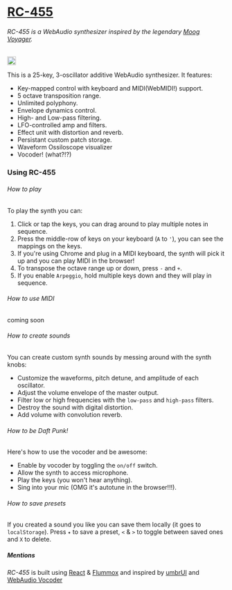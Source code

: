 # [RC-455](http://barakchamo.github.io/rc455)
###### *RC-455* is a WebAudio synthesizer inspired by the legendary [Moog Voyager](https://en.wikipedia.org/wiki/Minimoog_Voyager).
<a href='http://www.recurse.com' title='Made with love at the Recurse Center'><img src='https://cloud.githubusercontent.com/assets/2883345/11325206/336ea5f4-9150-11e5-9e90-d86ad31993d8.png' height='20px'/></a>
<br/>


This is a 25-key, 3-oscillator additive WebAudio synthesizer. It features:
* Key-mapped control with keyboard and MIDI(WebMIDI!) support.
* 5 octave transposition range.
* Unlimited polyphony.
* Envelope dynamics control.
* High- and Low-pass filtering.
* LFO-controlled amp and filters.
* Effect unit with distortion and reverb.
* Persistant custom patch storage.
* Waveform Ossiloscope visualizer
* Vocoder! (what?!?)

### Using RC-455

###### How to play
To play the synth you can:

1. Click or tap the keys, you can drag around to play multiple notes in sequence.
2. Press the middle-row of keys on your keyboard (`A` to `'`), you can see the mappings on the keys.
3. If you're using Chrome and plug in a MIDI keyboard, the synth will pick it up and you can play MIDI in the browser!
4. To transpose the octave range up or down, press `-` and `+`.
5. If you enable `Arpeggio`, hold multiple keys down and they will play in sequence.


###### How to use MIDI
coming soon


###### How to create sounds
You can create custom synth sounds by messing around with the synth knobs:
* Customize the waveforms, pitch detune, and amplitude of each oscillator.
* Adjust the volume envelope of the master output.
* Filter low or high frequencies with the `low-pass` and `high-pass` filters.
* Destroy the sound with digital distortion.
* Add volume with convolution reverb.

###### How to be Daft Punk!
Here's how to use the vocoder and be awesome:
* Enable by vocoder by toggling the `on/off` switch.
* Allow the synth to access microphone.
* Play the keys (you won't hear anything).
* Sing into your mic (OMG it's autotune in the browser!!!).

###### How to save presets
If you created a sound you like you can save them locally (it goes to `localStorage`).
Press `✦` to save a preset, `<` & `>` to toggle between saved ones and `X` to delete.


##### Mentions
*RC-455* is built using [React](https://github.com/facebook/react) & [Flummox](https://github.com/acdlite/flummox) and inspired by [umbrUI](https://github.com/simurai/umbrUI) and [WebAudio Vocoder](https://github.com/cwilso/vocoder)
